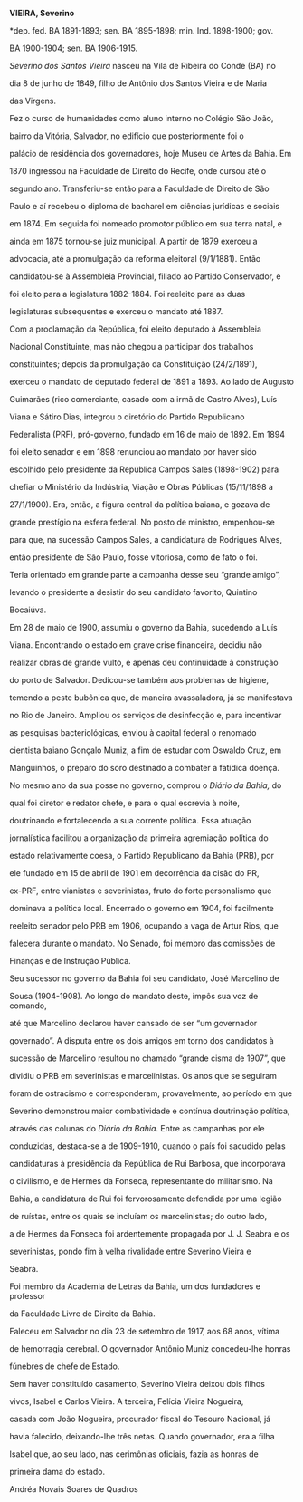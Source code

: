 **VIEIRA, Severino**



\*dep. fed. BA 1891-1893; sen. BA 1895-1898; min. Ind. 1898-1900; gov.

BA 1900-1904; sen. BA 1906-1915.



*Severino dos Santos Vieira* nasceu na Vila de Ribeira do Conde (BA) no

dia 8 de junho de 1849, filho de Antônio dos Santos Vieira e de Maria

das Virgens.



Fez o curso de humanidades como aluno interno no Colégio São João,

bairro da Vitória, Salvador, no edifício que posteriormente foi o

palácio de residência dos governadores, hoje Museu de Artes da Bahia. Em

1870 ingressou na Faculdade de Direito do Recife, onde cursou até o

segundo ano. Transferiu-se então para a Faculdade de Direito de São

Paulo e aí recebeu o diploma de bacharel em ciências jurídicas e sociais

em 1874. Em seguida foi nomeado promotor público em sua terra natal, e

ainda em 1875 tornou-se juiz municipal. A partir de 1879 exerceu a

advocacia, até a promulgação da reforma eleitoral (9/1/1881). Então

candidatou-se à Assembleia Provincial, filiado ao Partido Conservador, e

foi eleito para a legislatura 1882-1884. Foi reeleito para as duas

legislaturas subsequentes e exerceu o mandato até 1887.



Com a proclamação da República, foi eleito deputado à Assembleia

Nacional Constituinte, mas não chegou a participar dos trabalhos

constituintes; depois da promulgação da Constituição (24/2/1891),

exerceu o mandato de deputado federal de 1891 a 1893. Ao lado de Augusto

Guimarães (rico comerciante, casado com a irmã de Castro Alves), Luís

Viana e Sátiro Dias, integrou o diretório do Partido Republicano

Federalista (PRF), pró-governo, fundado em 16 de maio de 1892. Em 1894

foi eleito senador e em 1898 renunciou ao mandato por haver sido

escolhido pelo presidente da República Campos Sales (1898-1902) para

chefiar o Ministério da Indústria, Viação e Obras Públicas (15/11/1898 a

27/1/1900). Era, então, a figura central da política baiana, e gozava de

grande prestígio na esfera federal. No posto de ministro, empenhou-se

para que, na sucessão Campos Sales, a candidatura de Rodrigues Alves,

então presidente de São Paulo, fosse vitoriosa, como de fato o foi.

Teria orientado em grande parte a campanha desse seu “grande amigo”,

levando o presidente a desistir do seu candidato favorito, Quintino

Bocaiúva.



Em 28 de maio de 1900, assumiu o governo da Bahia, sucedendo a Luís

Viana. Encontrando o estado em grave crise financeira, decidiu não

realizar obras de grande vulto, e apenas deu continuidade à construção

do porto de Salvador. Dedicou-se também aos problemas de higiene,

temendo a peste bubônica que, de maneira avassaladora, já se manifestava

no Rio de Janeiro. Ampliou os serviços de desinfecção e, para incentivar

as pesquisas bacteriológicas, enviou à capital federal o renomado

cientista baiano Gonçalo Muniz, a fim de estudar com Oswaldo Cruz, em

Manguinhos, o preparo do soro destinado a combater a fatídica doença.



No mesmo ano da sua posse no governo, comprou o *Diário da Bahia,* do

qual foi diretor e redator chefe, e para o qual escrevia à noite,

doutrinando e fortalecendo a sua corrente política. Essa atuação

jornalística facilitou a organização da primeira agremiação política do

estado relativamente coesa, o Partido Republicano da Bahia (PRB), por

ele fundado em 15 de abril de 1901 em decorrência da cisão do PR,

ex-PRF, entre vianistas e severinistas, fruto do forte personalismo que

dominava a política local. Encerrado o governo em 1904, foi facilmente

reeleito senador pelo PRB em 1906, ocupando a vaga de Artur Rios, que

falecera durante o mandato. No Senado, foi membro das comissões de

Finanças e de Instrução Pública.



Seu sucessor no governo da Bahia foi seu candidato, José Marcelino de

Sousa (1904-1908). Ao longo do mandato deste, impôs sua voz de comando,

até que Marcelino declarou haver cansado de ser “um governador

governado”. A disputa entre os dois amigos em torno dos candidatos à

sucessão de Marcelino resultou no chamado “grande cisma de 1907”, que

dividiu o PRB em severinistas e marcelinistas. Os anos que se seguiram

foram de ostracismo e corresponderam, provavelmente, ao período em que

Severino demonstrou maior combatividade e contínua doutrinação política,

através das colunas do *Diário da Bahia*. Entre as campanhas por ele

conduzidas, destaca-se a de 1909-1910, quando o país foi sacudido pelas

candidaturas à presidência da República de Rui Barbosa, que incorporava

o civilismo, e de Hermes da Fonseca, representante do militarismo. Na

Bahia, a candidatura de Rui foi fervorosamente defendida por uma legião

de ruístas, entre os quais se incluíam os marcelinistas; do outro lado,

a de Hermes da Fonseca foi ardentemente propagada por J. J. Seabra e os

severinistas, pondo fim à velha rivalidade entre Severino Vieira e

Seabra.



Foi membro da Academia de Letras da Bahia, um dos fundadores e professor

da Faculdade Livre de Direito da Bahia.



Faleceu em Salvador no dia 23 de setembro de 1917, aos 68 anos, vítima

de hemorragia cerebral. O governador Antônio Muniz concedeu-lhe honras

fúnebres de chefe de Estado.



Sem haver constituído casamento, Severino Vieira deixou dois filhos

vivos, Isabel e Carlos Vieira. A terceira, Felícia Vieira Nogueira,

casada com João Nogueira, procurador fiscal do Tesouro Nacional, já

havia falecido, deixando-lhe três netas. Quando governador, era a filha

Isabel que, ao seu lado, nas cerimônias oficiais, fazia as honras de

primeira dama do estado.



Andréa Novais Soares de Quadros



